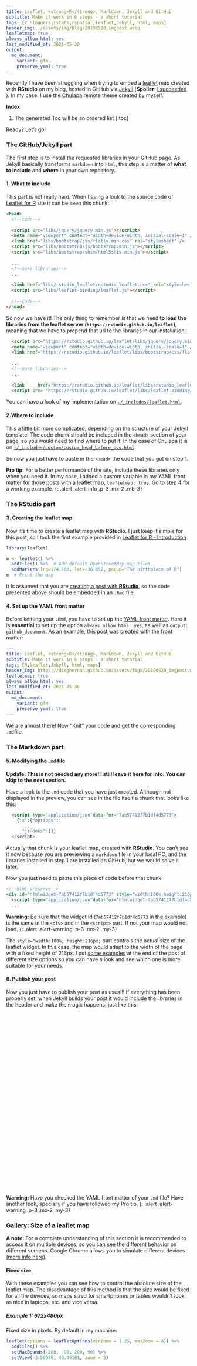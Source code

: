 ```yaml
---
title: Leaflet, <strong>R</strong>, Markdown, Jekyll and GitHub
subtitle: Make it work in 6 steps - a short tutorial
tags: [r_bloggers,rstats,rspatial,leaflet,Jekyll, html, maps]
header_img: ./assets/img/blog/20190520_imgpost.webp
leafletmap: true
always_allow_html: yes
last_modified_at: 2021-05-30
output: 
  md_document:
    variant: gfm
    preserve_yaml: true
---
```


Recently I have been struggling when trying to embed a
[leaflet](https://rstudio.github.io/leaflet) map created with
**RStudio** on my blog, hosted in GitHub via
[Jekyll](https://jekyllrb.com) (**Spoiler**: [I succeeded
<i class="fa fa-thumbs-up"></i>](https://dieghernan.github.io/201905_Where-in-the-world/)).
In my case, I use the [<span
class="chulapa">Chulapa</span>](https://dieghernan.github.io/chulapa/)
remote theme created by myself.

**Index**

1. The generated Toc will be an ordered list
{:toc}

Ready? Let’s go!

### The GitHub/Jekyll part

The first step is to install the requested libraries in your GitHub
page. As Jekyll basically transforms `markdown` into `html`, this step
is a matter of **what to include** and **where** in your own repository.

#### 1. What to include

This part is not really hard. When having a look to the source code of
[Leaflet for R](https://rstudio.github.io/leaflet/) site it can be seen
this chunk:

``` html
<head>
  <!--code-->
  
  <script src="libs/jquery/jquery.min.js"></script>
  <meta name="viewport" content="width=device-width, initial-scale=1" />
  <link href="libs/bootstrap/css/flatly.min.css" rel="stylesheet" />
  <script src="libs/bootstrap/js/bootstrap.min.js"></script>
  <script src="libs/bootstrap/shim/html5shiv.min.js"></script>
  
  ...
  <!--more libraries-->
  ...
  
  <link href="libs/rstudio_leaflet/rstudio_leaflet.css" rel="stylesheet" />
  <script src="libs/leaflet-binding/leaflet.js"></script>
  
  <!--code-->
</head>
```

So now we have it! The only thing to remember is that we need **to load
the libraries from the leaflet server
(`https://rstudio.github.io/leaflet`)**, meaning that we have to prepend
that url to the libraries in our installation:

``` html
  <script src="https://rstudio.github.io/leaflet/libs/jquery/jquery.min.js"></script>
  <meta name="viewport" content="width=device-width, initial-scale=1" />
  <link href="https://rstudio.github.io/leaflet/libs/bootstrap/css/flatly.min.css" rel="stylesheet" />
  
  ...
  <!--more libraries-->
  ...
  
  <link     href="https://rstudio.github.io/leaflet/libs/rstudio_leaflet/rstudio_leaflet.css" rel="stylesheet" />
  <script src= "https://rstudio.github.io/leaflet/libs/leaflet-binding/leaflet.js"></script>
```

You can have a look of my implementation on
[`./_includes/leaflet.html`](https://github.com/dieghernan/dieghernan.github.io/blob/master/_includes/leaflet.html).

#### 2.Where to include

This a little bit more complicated, depending on the structure of your
Jekyll template. The code chunk should be included in the `<head>`
section of your page, so you would need to find where to put it. In the
case of <span class="chulapa">Chulapa</span> it is on
[`./_includes/custom/custom_head_before_css.html`](https://github.com/dieghernan/dieghernan.github.io/blob/master/_includes/custom/custom_head_before_css.html).

So now you just have to paste in the `<head>` the code that you got on
step 1.

<i class="fa fa-star"></i> **Pro tip:** For a better performance of the
site, include these libraries only when you need it. In my case, I added
a custom variable in my YAML front matter for those posts with a leaflet
map, `leafletmap: true`. Go to step 4 for a working example. 
{: .alert .alert-info .p-3 .mx-2 .mb-3}

### The RStudio part

#### 3. Creating the leaflet map

Now it’s time to create a leaflet map with **RStudio**. I just keep it
simple for this post, so I took the first example provided in [Leaflet
for R - Introduction](https://rstudio.github.io/leaflet/)

``` r
library(leaflet)

m <- leaflet() %>%
  addTiles() %>%  # Add default OpenStreetMap map tiles
  addMarkers(lng=174.768, lat=-36.852, popup="The birthplace of R")
m  # Print the map
```

It is assumed that you are [creating a post with
**RStudio**](https://rmarkdown.rstudio.com/authoring_quick_tour.html#rendering_output),
so the code presented above should be embedded in an `.Rmd` file.

#### 4. Set up the YAML front matter <a name="step4"></a>

Before knitting your `.Rmd`, you have to set up the [YAML front
matter](https://bookdown.org/yihui/rmarkdown/markdown-document.html).
Here it is **essential** to set up the option `always_allow_html: yes`,
as well as `output: github_document`. As an example, this post was
created with the front matter:

``` yaml
---
title: Leaflet, <strong>R</strong>, Markdown, Jekyll and GitHub
subtitle: Make it work in 6 steps - a short tutorial
tags: [R,leaflet,Jekyll, html, maps]
header_img: https://dieghernan.github.io/assets/figs/20190520_imgpost.webp
leafletmap: true
always_allow_html: yes
last_modified_at: 2021-05-30
output: 
  md_document:
    variant: gfm
    preserve_yaml: true
---
```

We are almost there! Now “Knit” your code and get the corresponding
`.md`file.

### The Markdown part

#### ~~5. Modifying the `.md` file~~

**Update: This is not needed any more! I still leave it here for info.
You can skip to the next section.**

Have a look to the `.md` code that you have just created. Although not
displayed in the preview, you can see in the file itself a chunk that
looks like this:

``` html
  <script type="application/json"data-for="7ab57412f7b1df4d5773">
    {"x":{"options":
      ...
      "jsHooks":[]}
  </script>
```

Actually that chunk is your leaflet map, created with **RStudio**. You
can’t see it now because you are previewing a `markdown` file in your
local PC, and the libraries installed in step 1 are installed on GitHub,
but we would solve it later.

Now you just need to paste this piece of code before that chunk:

``` html
<!--html_preserve-->
<div id="htmlwidget-7ab57412f7b1df4d5773" style="width:100%;height:216px;" class="leaflet html-widget"></div>
  <script type="application/json"data-for="htmlwidget-7ab57412f7b1df4d5773">
  ...
```

<i class="fa fa-exclamation-triangle"></i> **Warning:** Be sure that the
widget id (`7ab57412f7b1df4d5773` in the example) is the same in the
`<div>` and in the `<script>` part. If not your map would not load. 
{: .alert .alert-warning .p-3 .mx-2 .my-3}

The `style="width:100%; height:216px;` part controls the actual size of
the leaflet widget. In this case, the map would adapt to the width of
the page with a fixed height of 216px. I put [some examples](#extra) at
the end of the post of different size options so you can have a look and
see which one is more suitable for your needs.

#### 6. Publish your post

Now you just have to publish your post as usual!! If everything has been
properly set, when Jekyll builds your post it would include the
libraries in the header and make the magic happens, just like this:

<div id="htmlwidget-60e5339b540855d29db4" style="width:672px;height:480px;" class="leaflet html-widget"></div>
<script type="application/json" data-for="htmlwidget-60e5339b540855d29db4">{"x":{"options":{"crs":{"crsClass":"L.CRS.EPSG3857","code":null,"proj4def":null,"projectedBounds":null,"options":{}}},"calls":[{"method":"addTiles","args":["//{s}.tile.openstreetmap.org/{z}/{x}/{y}.png",null,null,{"minZoom":0,"maxZoom":18,"tileSize":256,"subdomains":"abc","errorTileUrl":"","tms":false,"noWrap":false,"zoomOffset":0,"zoomReverse":false,"opacity":1,"zIndex":1,"detectRetina":false,"attribution":"&copy; <a href=\"http://openstreetmap.org\">OpenStreetMap<\/a> contributors, <a href=\"http://creativecommons.org/licenses/by-sa/2.0/\">CC-BY-SA<\/a>"}]},{"method":"addMarkers","args":[-36.852,174.768,null,null,null,{"interactive":true,"draggable":false,"keyboard":true,"title":"","alt":"","zIndexOffset":0,"opacity":1,"riseOnHover":false,"riseOffset":250},"The birthplace of R",null,null,null,null,{"interactive":false,"permanent":false,"direction":"auto","opacity":1,"offset":[0,0],"textsize":"10px","textOnly":false,"className":"","sticky":true},null]}],"limits":{"lat":[-36.852,-36.852],"lng":[174.768,174.768]}},"evals":[],"jsHooks":[]}</script>

<i class="fa fa-exclamation-triangle"></i> **Warning:** Have you checked
the YAML front matter of your `.md` file? Have another look, specially
if you have followed my Pro tip. 
{: .alert .alert-warning .p-3 .mx-2 .my-3}

### Gallery: Size of a leaflet map <a name="extra"></a>

**A note:** For a complete understanding of this section it is
recommended to access it on multiple devices, so you can see the
different behavior on different screens. Google Chrome allows you to
simulate different devices [(more info
here)](https://developers.google.com/web/tools/chrome-devtools/device-mode/).

#### Fixed size

With these examples you can see how to control the absolute size of the
leaflet map. The disadvantage of this method is that the size would be
fixed for all the devices, so maps sized for smartphones or tables
wouldn’t look as nice in laptops, etc. and vice versa.

##### Example 1: 672x480px

Fixed size in pixels. By default in my machine:

``` r
leaflet(options = leafletOptions(minZoom = 1.25, maxZoom = 8)) %>%
  addTiles() %>%
  setMaxBounds(-200, -90, 200, 90) %>%
  setView(-3.56948, 40.49181, zoom = 3)
```

<div id="htmlwidget-0e60ff221279290607a4" style="width:672px;height:480px;" class="leaflet html-widget"></div>
<script type="application/json" data-for="htmlwidget-0e60ff221279290607a4">{"x":{"options":{"minZoom":1.25,"maxZoom":8,"crs":{"crsClass":"L.CRS.EPSG3857","code":null,"proj4def":null,"projectedBounds":null,"options":{}}},"calls":[{"method":"addTiles","args":["//{s}.tile.openstreetmap.org/{z}/{x}/{y}.png",null,null,{"minZoom":0,"maxZoom":18,"tileSize":256,"subdomains":"abc","errorTileUrl":"","tms":false,"noWrap":false,"zoomOffset":0,"zoomReverse":false,"opacity":1,"zIndex":1,"detectRetina":false,"attribution":"&copy; <a href=\"http://openstreetmap.org\">OpenStreetMap<\/a> contributors, <a href=\"http://creativecommons.org/licenses/by-sa/2.0/\">CC-BY-SA<\/a>"}]},{"method":"setMaxBounds","args":[-90,-200,90,200]}],"setView":[[40.49181,-3.56948],3,[]]},"evals":[],"jsHooks":[]}</script>

##### Example 2: 200x300px

Let’s go narrow and long with `html "width:200px;height:300px;"`:

``` r
leaflet(
  options = leafletOptions(minZoom = 1.25, maxZoom = 8),
  width = "200px", height = "300px"
) %>%
  addTiles() %>%
  setMaxBounds(-200, -90, 200, 90) %>%
  setView(-3.56948, 40.49181, zoom = 3)
```

<div id="htmlwidget-fb456eae6cf883f81850" style="width:200px;height:300px;" class="leaflet html-widget"></div>
<script type="application/json" data-for="htmlwidget-fb456eae6cf883f81850">{"x":{"options":{"minZoom":1.25,"maxZoom":8,"crs":{"crsClass":"L.CRS.EPSG3857","code":null,"proj4def":null,"projectedBounds":null,"options":{}}},"calls":[{"method":"addTiles","args":["//{s}.tile.openstreetmap.org/{z}/{x}/{y}.png",null,null,{"minZoom":0,"maxZoom":18,"tileSize":256,"subdomains":"abc","errorTileUrl":"","tms":false,"noWrap":false,"zoomOffset":0,"zoomReverse":false,"opacity":1,"zIndex":1,"detectRetina":false,"attribution":"&copy; <a href=\"http://openstreetmap.org\">OpenStreetMap<\/a> contributors, <a href=\"http://creativecommons.org/licenses/by-sa/2.0/\">CC-BY-SA<\/a>"}]},{"method":"setMaxBounds","args":[-90,-200,90,200]}],"setView":[[40.49181,-3.56948],3,[]]},"evals":[],"jsHooks":[]}</script>

#### Responsive size

**Recommended option.** These maps would adapt to the width of your
screen, no matter what device you are using.

##### Example 3: 100% width

``` r
leaflet(
  options = leafletOptions(minZoom = 1.25, maxZoom = 8),
  width = "100%"
) %>%
  addTiles() %>%
  setMaxBounds(-200, -90, 200, 90) %>%
  setView(-3.56948, 40.49181, zoom = 3)
```

<div id="htmlwidget-d72518ef7cb92abb839a" style="width:100%;height:480px;" class="leaflet html-widget"></div>
<script type="application/json" data-for="htmlwidget-d72518ef7cb92abb839a">{"x":{"options":{"minZoom":1.25,"maxZoom":8,"crs":{"crsClass":"L.CRS.EPSG3857","code":null,"proj4def":null,"projectedBounds":null,"options":{}}},"calls":[{"method":"addTiles","args":["//{s}.tile.openstreetmap.org/{z}/{x}/{y}.png",null,null,{"minZoom":0,"maxZoom":18,"tileSize":256,"subdomains":"abc","errorTileUrl":"","tms":false,"noWrap":false,"zoomOffset":0,"zoomReverse":false,"opacity":1,"zIndex":1,"detectRetina":false,"attribution":"&copy; <a href=\"http://openstreetmap.org\">OpenStreetMap<\/a> contributors, <a href=\"http://creativecommons.org/licenses/by-sa/2.0/\">CC-BY-SA<\/a>"}]},{"method":"setMaxBounds","args":[-90,-200,90,200]}],"setView":[[40.49181,-3.56948],3,[]]},"evals":[],"jsHooks":[]}</script>
